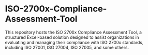 # ISO-2700x-Compliance-Assessment-Tool
This repository hosts the ISO 2700x Compliance Assessment Tool, a structured Excel-based solution designed to assist organizations in evaluating and managing their compliance with ISO 2700x standards, including ISO 27001, ISO 27004, ISO 27005, and some others.
